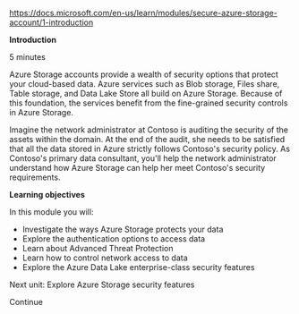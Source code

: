 https://docs.microsoft.com/en-us/learn/modules/secure-azure-storage-account/1-introduction

**Introduction**

5 minutes

Azure Storage accounts provide a wealth of security options that protect your cloud-based data. Azure services such as Blob storage, Files share, Table storage, and Data Lake Store all build on Azure Storage. Because of this foundation, the services benefit from the fine-grained security controls in Azure Storage.

Imagine the network administrator at Contoso is auditing the security of the assets within the domain. At the end of the audit, she needs to be satisfied that all the data stored in Azure strictly follows Contoso's security policy. As Contoso's primary data consultant, you'll help the network administrator understand how Azure Storage can help her meet Contoso's security requirements.


**Learning objectives**

In this module you will:

* Investigate the ways Azure Storage protects your data
* Explore the authentication options to access data
* Learn about Advanced Threat Protection
* Learn how to control network access to data
* Explore the Azure Data Lake enterprise-class security features

Next unit: Explore Azure Storage security features

Continue

